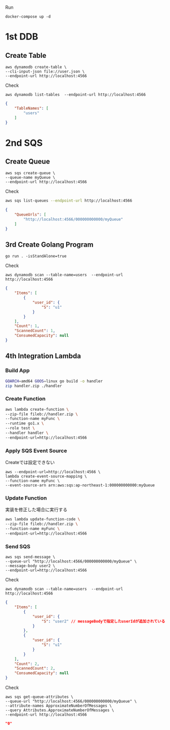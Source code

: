 Run
```
docker-compose up -d
```


# 1st DDB 
## Create Table
```shell
aws dynamodb create-table \
--cli-input-json file://user.json \
--endpoint-url http://localhost:4566
```

Check
```shell
aws dynamodb list-tables  --endpoint-url http://localhost:4566
```
```json
{
    "TableNames": [
        "users"
    ]
}
```

# 2nd SQS
## Create Queue
```shell
aws sqs create-queue \
--queue-name myQueue \
--endpoint-url http://localhost:4566
```
Check
```sh
aws sqs list-queues --endpoint-url http://localhost:4566
```
```json
{
    "QueueUrls": [
        "http://localhost:4566/000000000000/myQueue"
    ]
}
```

## 3rd Create Golang Program

```shell
go run . -isStandAlone=true 
```

Check
```shell
aws dynamodb scan --table-name=users  --endpoint-url http://localhost:4566
```
```json
{
    "Items": [
        {
            "user_id": {
                "S": "u1"
            }
        }
    ],
    "Count": 1,
    "ScannedCount": 1,
    "ConsumedCapacity": null
}
```

## 4th Integration Lambda
### Build App
```sh
GOARCH=amd64 GOOS=linux go build -o handler
zip handler.zip ./handler
```

### Create Function
```sh
aws lambda create-function \
--zip-file fileb://handler.zip \
--function-name myFunc \
--runtime go1.x \
--role test \
--handler handler \
--endpoint-url=http://localhost:4566 
```
### Apply SQS Event Source
Createでは設定できない
```
aws --endpoint-url=http://localhost:4566 \
lambda create-event-source-mapping \
--function-name myFunc \
--event-source-arn arn:aws:sqs:ap-northeast-1:000000000000:myQueue
```

### Update Function
実装を修正した場合に実行する
```sh
aws lambda update-function-code \
--zip-file fileb://handler.zip \
--function-name myFunc \
--endpoint-url=http://localhost:4566 
```

### Send SQS
```shell
aws sqs send-message \
--queue-url "http://localhost:4566/000000000000/myQueue" \
--message-body user2 \
--endpoint-url=http://localhost:4566 
```

Check
```shell
aws dynamodb scan --table-name=users  --endpoint-url http://localhost:4566
```
```json
{
    "Items": [
        {
            "user_id": {
                "S": "user2" // messageBodyで指定したuserIdが追加されている
            }
        },
        {
            "user_id": {
                "S": "u1"
            }
        }
    ],
    "Count": 2,
    "ScannedCount": 2,
    "ConsumedCapacity": null
}
```

Check
```shell
aws sqs get-queue-attributes \
--queue-url "http://localhost:4566/000000000000/myQueue" \
--attribute-names ApproximateNumberOfMessages \
--query Attributes.ApproximateNumberOfMessages \
--endpoint-url http://localhost:4566
```
```json
"0"
```